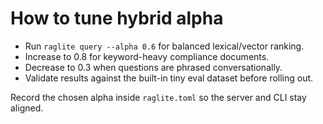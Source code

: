 # How to tune hybrid alpha

- Run `raglite query --alpha 0.6` for balanced lexical/vector ranking.
- Increase to 0.8 for keyword-heavy compliance documents.
- Decrease to 0.3 when questions are phrased conversationally.
- Validate results against the built-in tiny eval dataset before rolling out.

Record the chosen alpha inside `raglite.toml` so the server and CLI stay aligned.
